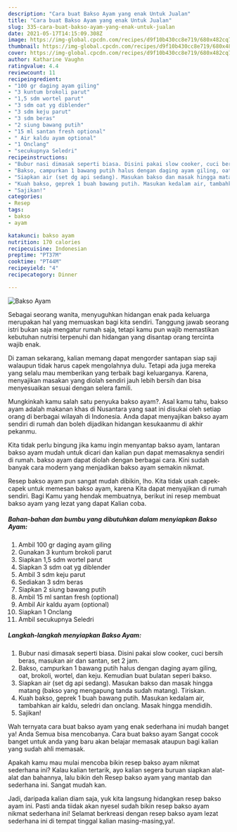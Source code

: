 ```yaml
---
description: "Cara buat Bakso Ayam yang enak Untuk Jualan"
title: "Cara buat Bakso Ayam yang enak Untuk Jualan"
slug: 335-cara-buat-bakso-ayam-yang-enak-untuk-jualan
date: 2021-05-17T14:15:09.308Z
image: https://img-global.cpcdn.com/recipes/d9f10b430cc8e719/680x482cq70/bakso-ayam-foto-resep-utama.jpg
thumbnail: https://img-global.cpcdn.com/recipes/d9f10b430cc8e719/680x482cq70/bakso-ayam-foto-resep-utama.jpg
cover: https://img-global.cpcdn.com/recipes/d9f10b430cc8e719/680x482cq70/bakso-ayam-foto-resep-utama.jpg
author: Katharine Vaughn
ratingvalue: 4.4
reviewcount: 11
recipeingredient:
- "100 gr daging ayam giling"
- "3 kuntum brokoli parut"
- "1,5 sdm wortel parut"
- "3 sdm oat yg diblender"
- "3 sdm keju parut"
- "3 sdm beras"
- "2 siung bawang putih"
- "15 ml santan fresh optional"
- " Air kaldu ayam optional"
- "1 Onclang"
- "secukupnya Seledri"
recipeinstructions:
- "Bubur nasi dimasak seperti biasa. Disini pakai slow cooker, cuci bersih beras, masukan air dan santan, set 2 jam."
- "Bakso, campurkan 1 bawang putih halus dengan daging ayam giling, oat, brokoli, wortel, dan keju. Kemudian buat bulatan seperi bakso."
- "Siapkan air (set dg api sedang). Masukan bakso dan masak hingga matang (bakso yang mengapung tanda sudah matang). Tiriskan."
- "Kuah bakso, geprek 1 buah bawang putih. Masukan kedalam air, tambahkan air kaldu, seledri dan onclang. Masak hingga mendidih."
- "Sajikan!"
categories:
- Resep
tags:
- bakso
- ayam

katakunci: bakso ayam 
nutrition: 170 calories
recipecuisine: Indonesian
preptime: "PT37M"
cooktime: "PT44M"
recipeyield: "4"
recipecategory: Dinner

---
```



![Bakso Ayam](https://img-global.cpcdn.com/recipes/d9f10b430cc8e719/680x482cq70/bakso-ayam-foto-resep-utama.jpg)

Sebagai seorang wanita, menyuguhkan hidangan enak pada keluarga merupakan hal yang memuaskan bagi kita sendiri. Tanggung jawab seorang istri bukan saja mengatur rumah saja, tetapi kamu pun wajib memastikan kebutuhan nutrisi terpenuhi dan hidangan yang disantap orang tercinta wajib enak.

Di zaman  sekarang, kalian memang dapat mengorder santapan siap saji walaupun tidak harus capek mengolahnya dulu. Tetapi ada juga mereka yang selalu mau memberikan yang terbaik bagi keluarganya. Karena, menyajikan masakan yang diolah sendiri jauh lebih bersih dan bisa menyesuaikan sesuai dengan selera famili. 



Mungkinkah kamu salah satu penyuka bakso ayam?. Asal kamu tahu, bakso ayam adalah makanan khas di Nusantara yang saat ini disukai oleh setiap orang di berbagai wilayah di Indonesia. Anda dapat menyajikan bakso ayam sendiri di rumah dan boleh dijadikan hidangan kesukaanmu di akhir pekanmu.

Kita tidak perlu bingung jika kamu ingin menyantap bakso ayam, lantaran bakso ayam mudah untuk dicari dan kalian pun dapat memasaknya sendiri di rumah. bakso ayam dapat diolah dengan berbagai cara. Kini sudah banyak cara modern yang menjadikan bakso ayam semakin nikmat.

Resep bakso ayam pun sangat mudah dibikin, lho. Kita tidak usah capek-capek untuk memesan bakso ayam, karena Kita dapat menyajikan di rumah sendiri. Bagi Kamu yang hendak membuatnya, berikut ini resep membuat bakso ayam yang lezat yang dapat Kalian coba.

<!--inarticleads1-->

##### Bahan-bahan dan bumbu yang dibutuhkan dalam menyiapkan Bakso Ayam:

1. Ambil 100 gr daging ayam giling
1. Gunakan 3 kuntum brokoli parut
1. Siapkan 1,5 sdm wortel parut
1. Siapkan 3 sdm oat yg diblender
1. Ambil 3 sdm keju parut
1. Sediakan 3 sdm beras
1. Siapkan 2 siung bawang putih
1. Ambil 15 ml santan fresh (optional)
1. Ambil  Air kaldu ayam (optional)
1. Siapkan 1 Onclang
1. Ambil secukupnya Seledri




<!--inarticleads2-->

##### Langkah-langkah menyiapkan Bakso Ayam:

1. Bubur nasi dimasak seperti biasa. Disini pakai slow cooker, cuci bersih beras, masukan air dan santan, set 2 jam.
1. Bakso, campurkan 1 bawang putih halus dengan daging ayam giling, oat, brokoli, wortel, dan keju. Kemudian buat bulatan seperi bakso.
1. Siapkan air (set dg api sedang). Masukan bakso dan masak hingga matang (bakso yang mengapung tanda sudah matang). Tiriskan.
1. Kuah bakso, geprek 1 buah bawang putih. Masukan kedalam air, tambahkan air kaldu, seledri dan onclang. Masak hingga mendidih.
1. Sajikan!




Wah ternyata cara buat bakso ayam yang enak sederhana ini mudah banget ya! Anda Semua bisa mencobanya. Cara buat bakso ayam Sangat cocok banget untuk anda yang baru akan belajar memasak ataupun bagi kalian yang sudah ahli memasak.

Apakah kamu mau mulai mencoba bikin resep bakso ayam nikmat sederhana ini? Kalau kalian tertarik, ayo kalian segera buruan siapkan alat-alat dan bahannya, lalu bikin deh Resep bakso ayam yang mantab dan sederhana ini. Sangat mudah kan. 

Jadi, daripada kalian diam saja, yuk kita langsung hidangkan resep bakso ayam ini. Pasti anda tiidak akan nyesel sudah bikin resep bakso ayam nikmat sederhana ini! Selamat berkreasi dengan resep bakso ayam lezat sederhana ini di tempat tinggal kalian masing-masing,ya!.

